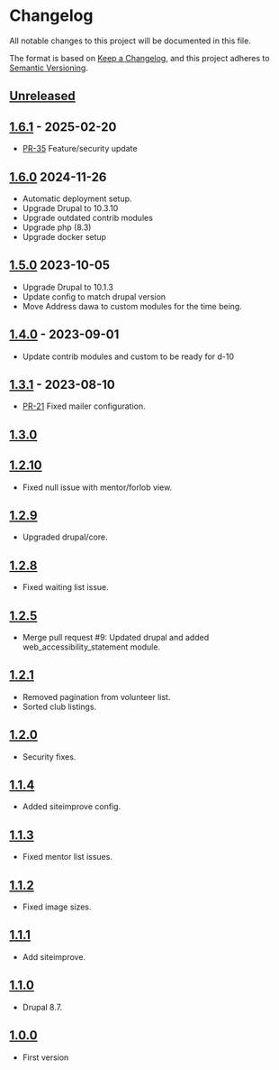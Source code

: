 # Changelog

All notable changes to this project will be documented in this file.

The format is based on [Keep a Changelog](https://keepachangelog.com/en/1.0.0/),
and this project adheres to [Semantic Versioning](https://semver.org/spec/v2.0.0.html).

## [Unreleased]

## [1.6.1] - 2025-02-20

* [PR-35](https://github.com/itk-dev/foreningsmentor/pull/35)
  Feature/security update

## [1.6.0] 2024-11-26

* Automatic deployment setup.
* Upgrade Drupal to 10.3.10
* Upgrade outdated contrib modules
* Upgrade php (8.3)
* Upgrade docker setup

## [1.5.0] 2023-10-05

* Upgrade Drupal to 10.1.3
* Update config to match drupal version 
* Move Address dawa to custom modules for the time being.

## [1.4.0] - 2023-09-01

* Update contrib modules and custom to be ready for d-10

## [1.3.1] - 2023-08-10

* [PR-21](https://github.com/itk-dev/foreningsmentor/pull/21)
  Fixed mailer configuration.

## [1.3.0]

## [1.2.10]

* Fixed null issue with mentor/forlob view.

## [1.2.9]

* Upgraded drupal/core.

## [1.2.8]

* Fixed waiting list issue.

## [1.2.5]

* Merge pull request #9: Updated drupal and added web_accessibility_statement module.

## [1.2.1]

* Removed pagination from volunteer list.
* Sorted club listings.

## [1.2.0]

* Security fixes.

## [1.1.4]

* Added siteimprove config.

## [1.1.3]

* Fixed mentor list issues.

## [1.1.2]

* Fixed image sizes.

## [1.1.1]

* Add siteimprove.

## [1.1.0]

* Drupal 8.7.

## [1.0.0]

* First version

[Unreleased]: https://github.com/itk-dev/foreningsmentor/compare/1.6.1...HEAD
[1.6.1]: https://github.com/itk-dev/foreningsmentor/compare/1.6.0...1.6.1
[1.6.0]: https://github.com/itk-dev/foreningsmentor/compare/1.5.0...1.6.0
[1.5.0]: https://github.com/itk-dev/foreningsmentor/compare/1.4.0...1.5.0
[1.4.0]: https://github.com/itk-dev/foreningsmentor/compare/1.3.1...1.4.0
[1.3.1]: https://github.com/itk-dev/foreningsmentor/compare/1.3.0...1.3.1
[1.3.0]: https://github.com/itk-dev/foreningsmentor/compare/1.2.10...1.3.0
[1.2.10]: https://github.com/itk-dev/foreningsmentor/compare/1.2.9...1.2.10
[1.2.9]: https://github.com/itk-dev/foreningsmentor/compare/1.2.8...1.2.9
[1.2.8]: https://github.com/itk-dev/foreningsmentor/compare/1.2.5...1.2.8
[1.2.5]: https://github.com/itk-dev/foreningsmentor/compare/1.2.1...1.2.5
[1.2.1]: https://github.com/itk-dev/foreningsmentor/compare/1.2.0...1.2.1
[1.2.0]: https://github.com/itk-dev/foreningsmentor/compare/1.1.4...1.2.0
[1.1.4]: https://github.com/itk-dev/foreningsmentor/compare/1.1.3...1.1.4
[1.1.3]: https://github.com/itk-dev/foreningsmentor/compare/1.1.2...1.1.3
[1.1.2]: https://github.com/itk-dev/foreningsmentor/compare/1.1.1...1.1.2
[1.1.1]: https://github.com/itk-dev/foreningsmentor/compare/1.1.0...1.1.1
[1.1.0]: https://github.com/itk-dev/foreningsmentor/compare/1.0.0...1.1.0
[1.0.0]: https://github.com/itk-dev/foreningsmentor/releases/tag/1.0.0
